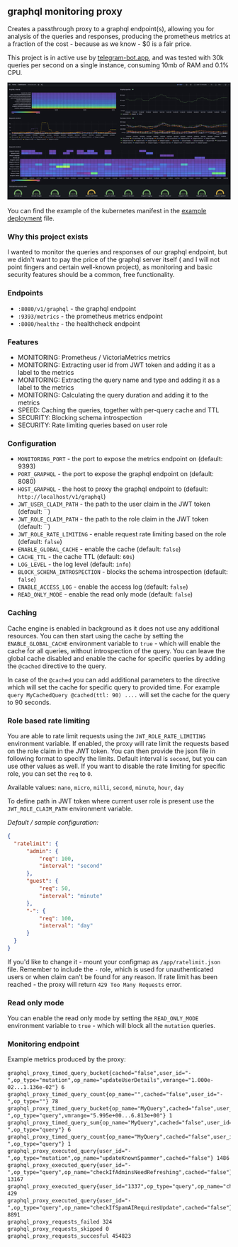 ## graphql monitoring proxy

Creates a passthrough proxy to a graphql endpoint(s), allowing you for analysis of the queries and responses, producing the prometheus metrics at a fraction of the cost - because as we know - $0 is a fair price.

This project is in active use by [telegram-bot.app](https://telegram-bot.app), and was tested with 30k queries per second on a single instance, consuming 10mb of RAM and 0.1% CPU.

![Example of monitoring dashboard](static/monitoring-at-glance.png?raw=true)

You can find the example of the kubernetes manifest in the [example deployment](static/kubernetes-deployment.yaml) file.

### Why this project exists

I wanted to monitor the queries and responses of our graphql endpoint, but we didn't want to pay the price of the graphql server itself ( and I will not point fingers and certain well-known project), as monitoring and basic security features should be a common, free functionality.

### Endpoints

* `:8080/v1/graphql` - the graphql endpoint
* `:9393/metrics` - the prometheus metrics endpoint
* `:8080/healthz` - the healthcheck endpoint

### Features

* MONITORING: Prometheus / VictoriaMetrics metrics
* MONITORING: Extracting user id from JWT token and adding it as a label to the metrics
* MONITORING: Extracting the query name and type and adding it as a label to the metrics
* MONITORING: Calculating the query duration and adding it to the metrics
* SPEED: Caching the queries, together with per-query cache and TTL
* SECURITY: Blocking schema introspection
* SECURITY: Rate limiting queries based on user role

### Configuration

* `MONITORING_PORT` - the port to expose the metrics endpoint on (default: 9393)
* `PORT_GRAPHQL` - the port to expose the graphql endpoint on (default: 8080)
* `HOST_GRAPHQL` - the host to proxy the graphql endpoint to (default: `http://localhost/v1/graphql`)
* `JWT_USER_CLAIM_PATH` - the path to the user claim in the JWT token (default: ``)
* `JWT_ROLE_CLAIM_PATH` - the path to the role claim in the JWT token (default: ``)
* `JWT_ROLE_RATE_LIMITING` - enable request rate limiting based on the role (default: `false`)
* `ENABLE_GLOBAL_CACHE` - enable the cache (default: `false`)
* `CACHE_TTL` - the cache TTL (default: `60s`)
* `LOG_LEVEL` - the log level (default: `info`)
* `BLOCK_SCHEMA_INTROSPECTION` - blocks the schema introspection (default: `false`)
* `ENABLE_ACCESS_LOG` - enable the access log (default: `false`)
* `READ_ONLY_MODE` - enable the read only mode (default: `false`)

### Caching

Cache engine is enabled in background as it does not use any additional resources.
You can then start using the cache by setting the `ENABLE_GLOBAL_CACHE` environment variable to `true` - which will enable the cache for all queries, without introspection of the query. You can leave the global cache disabled and enable the cache for specific queries by adding the `@cached` directive to the query.

In case of the `@cached` you can add additional parameters to the directive which will set the cache for specific query to provided time.
For example `query MyCachedQuery @cached(ttl: 90) ....` will set the cache for the query to 90 seconds.

### Role based rate limiting

You are able to rate limit requests using the `JWT_ROLE_RATE_LIMITING` environment variable. If enabled, the proxy will rate limit the requests based on the role claim in the JWT token. You can then provide the json file in following format to specify the limits.
Default interval is `second`, but you can use other values as well. If you want to disable the rate limiting for specific role, you can set the `req` to `0`.

Available values:
`nano`, `micro`, `milli`, `second`, `minute`, `hour`, `day`

To define path in JWT token where current user role is present use the `JWT_ROLE_CLAIM_PATH` environment variable.

*Default / sample configuration:*

```json
{
  "ratelimit": {
      "admin": {
          "req": 100,
          "interval": "second"
      },
      "guest": {
          "req": 50,
          "interval": "minute"
      },
      "-": {
          "req": 100,
          "interval": "day"
      }
  }
}
```

If you'd like to change it - mount your configmap as `/app/ratelimit.json` file.
Remember to include the `-` role, which is used for unauthenticated users or when claim can't be found for any reason.
If rate limit has been reached - the proxy will return `429 Too Many Requests` error.


### Read only mode

You can enable the read only mode by setting the `READ_ONLY_MODE` environment variable to `true` - which will block all the `mutation` queries.

### Monitoring endpoint

Example metrics produced by the proxy:

```
graphql_proxy_timed_query_bucket{cached="false",user_id="-",op_type="mutation",op_name="updateUserDetails",vmrange="1.000e-02...1.136e-02"} 6
graphql_proxy_timed_query_count{op_name="",cached="false",user_id="-",op_type=""} 78
graphql_proxy_timed_query_bucket{op_name="MyQuery",cached="false",user_id="-",op_type="query",vmrange="5.995e+00...6.813e+00"} 1
graphql_proxy_timed_query_sum{op_name="MyQuery",cached="false",user_id="-",op_type="query"} 6
graphql_proxy_timed_query_count{op_name="MyQuery",cached="false",user_id="-",op_type="query"} 1
graphql_proxy_executed_query{user_id="-",op_type="mutation",op_name="updateKnownSpammer",cached="false"} 1486
graphql_proxy_executed_query{user_id="-",op_type="query",op_name="checkIfAdminsNeedRefreshing",cached="false"} 13167
graphql_proxy_executed_query{user_id="1337",op_type="query",op_name="checkIfKnownMedia",cached="false"} 429
graphql_proxy_executed_query{user_id="-",op_type="query",op_name="checkIfSpamAIRequiresUpdate",cached="false"} 8891
graphql_proxy_requests_failed 324
graphql_proxy_requests_skipped 0
graphql_proxy_requests_succesful 454823
```